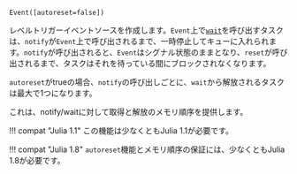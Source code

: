 ```
Event([autoreset=false])
```

レベルトリガーイベントソースを作成します。`Event`上で[`wait`](@ref)を呼び出すタスクは、`notify`が`Event`上で呼び出されるまで、一時停止してキューに入れられます。`notify`が呼び出されると、`Event`はシグナル状態のままとなり、`reset`が呼び出されるまで、タスクはそれを待っている間にブロックされなくなります。

`autoreset`がtrueの場合、`notify`の呼び出しごとに、`wait`から解放されるタスクは最大で1つになります。

これは、notify/waitに対して取得と解放のメモリ順序を提供します。

!!! compat "Julia 1.1"
    この機能は少なくともJulia 1.1が必要です。


!!! compat "Julia 1.8"
    `autoreset`機能とメモリ順序の保証には、少なくともJulia 1.8が必要です。

